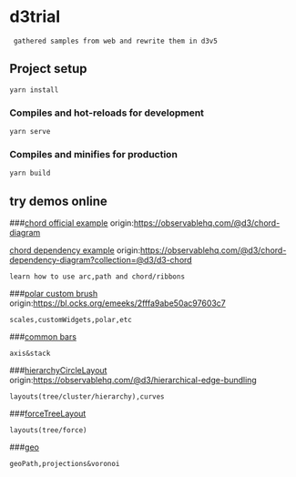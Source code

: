 # d3trial
```
 gathered samples from web and rewrite them in d3v5
```
## Project setup
```
yarn install
```

### Compiles and hot-reloads for development
```
yarn serve
```

### Compiles and minifies for production
```
yarn build
```
## try demos online

###[chord official example](https://elineeen.github.io/d3Trial/#/chord1)
origin:https://observablehq.com/@d3/chord-diagram

[chord dependency example](https://elineeen.github.io/d3Trial/#/chord2)
origin:https://observablehq.com/@d3/chord-dependency-diagram?collection=@d3/d3-chord
```
learn how to use arc,path and chord/ribbons
```
###[polar custom brush](https://elineeen.github.io/d3Trial/#/customBrush)
   origin:https://bl.ocks.org/emeeks/2fffa9abe50ac97603c7
   ```
   scales,customWidgets,polar,etc
   ```
###[common bars](https://elineeen.github.io/d3Trial/#/barchart)
```
axis&stack
```

###[hierarchyCircleLayout](https://elineeen.github.io/d3Trial/#/layout1)
origin:https://observablehq.com/@d3/hierarchical-edge-bundling
```
layouts(tree/cluster/hierarchy),curves
```
###[forceTreeLayout](https://elineeen.github.io/d3Trial/#/layout2)
```
layouts(tree/force)
```
###[geo](https://elineeen.github.io/d3Trial/#/geoVoronoi)
```
geoPath,projections&voronoi
```